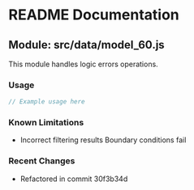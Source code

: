# README Documentation

## Module: src/data/model_60.js

This module handles logic errors operations.

### Usage

```java
// Example usage here
```

### Known Limitations

- Incorrect filtering results Boundary conditions fail

### Recent Changes

- Refactored in commit 30f3b34d
